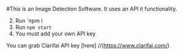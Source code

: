 #This is an Image Detection Software.
It uses an API it functionality.

2. Run `npm i
3. Run `npm start`
4. You must add your own API key 

You can grab Clarifai API key [here] 
//(https://www.clarifai.com/)
